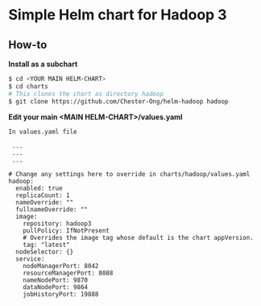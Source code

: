 # Simple Helm chart for Hadoop 3

## How-to

**Install as a subchart**

```bash
$ cd <YOUR MAIN HELM-CHART>
$ cd charts
# This clones the chart as directory hadoop
$ git clone https://github.com/Chester-Ong/helm-hadoop hadoop
```

**Edit your main &lt;MAIN HELM-CHART&gt;/values.yaml**

```
In values.yaml file

 ...
 ...
 ...
 
# Change any settings here to override in charts/hadoop/values.yaml
hadoop:
  enabled: true
  replicaCount: 1
  nameOverride: ""
  fullnameOverride: ""
  image:
    repository: hadoop3
    pullPolicy: IfNotPresent
    # Overrides the image tag whose default is the chart appVersion.
    tag: "latest"
  nodeSelector: {}
  service:
    nodeManagerPort: 8042
    resourceManagerPort: 8088
    nameNodePort: 9870
    dataNodePort: 9864
    jobHistoryPort: 19888
```

